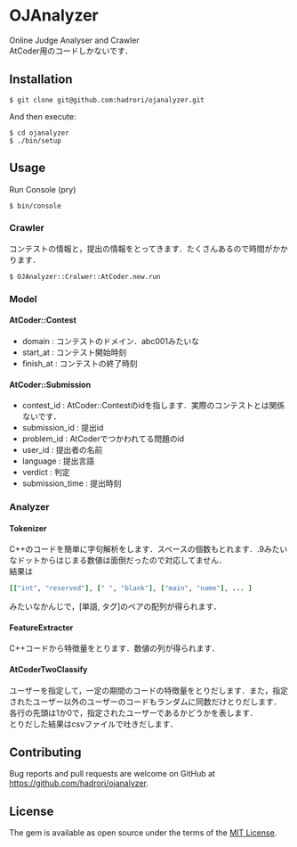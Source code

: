 # OJAnalyzer

Online Judge Analyser and Crawler  
AtCoder用のコードしかないです．

## Installation

    $ git clone git@github.com:hadrori/ojanalyzer.git

And then execute:

    $ cd ojanalyzer
    $ ./bin/setup

## Usage

Run Console (pry)

    $ bin/console

### Crawler

コンテストの情報と，提出の情報をとってきます．たくさんあるので時間がかかります．

    $ OJAnalyzer::Cralwer::AtCoder.new.run

### Model

#### AtCoder::Contest
- domain : コンテストのドメイン．abc001みたいな
- start_at : コンテスト開始時刻
- finish_at : コンテストの終了時刻

#### AtCoder::Submission
- contest_id : AtCoder::Contestのidを指します．実際のコンテストとは関係ないです．
- submission_id : 提出id
- problem_id : AtCoderでつかわれてる問題のid
- user_id : 提出者の名前
- language : 提出言語
- verdict : 判定
- submission_time : 提出時刻

### Analyzer

#### Tokenizer

C++のコードを簡単に字句解析をします．スペースの個数もとれます．.9みたいなドットからはじまる数値は面倒だったので対応してません．  
結果は
```ruby
[["int", "reserved"], [" ", "blank"], ["main", "name"], ... ]
```
みたいなかんじで，[単語, タグ]のペアの配列が得られます．

#### FeatureExtracter
C++コードから特徴量をとります．数値の列が得られます．

#### AtCoderTwoClassify
ユーザーを指定して，一定の期間のコードの特徴量をとりだします．また，指定されたユーザー以外のユーザーのコードもランダムに同数だけとりだします．  
各行の先頭は1か0で，指定されたユーザーであるかどうかを表します．  
とりだした結果はcsvファイルで吐きだします．

## Contributing

Bug reports and pull requests are welcome on GitHub at https://github.com/hadrori/ojanalyzer.


## License

The gem is available as open source under the terms of the [MIT License](http://opensource.org/licenses/MIT).

